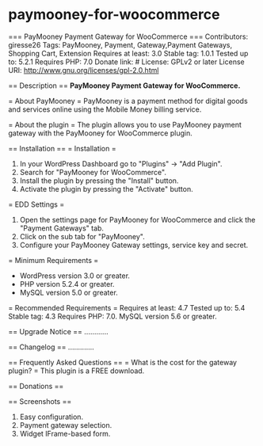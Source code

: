 # paymooney-for-woocommerce

=== PayMooney Payment Gateway for WooCommerce ===
Contributors: giresse26
Tags: PayMooney, Payment, Gateway,Payment Gateways, Shopping Cart, Extension
Requires at least: 3.0
Stable tag: 1.0.1
Tested up to: 5.2.1
Requires PHP: 7.0
Donate link: #
License: GPLv2 or later
License URI: http://www.gnu.org/licenses/gpl-2.0.html

== Description ==
**PayMooney Payment Gateway for WooCommerce.**

= About PayMooney =
PayMooney is a payment method for digital goods and services online using the Mobile Money billing service.

= About the plugin =
The plugin allows you to use PayMooney payment gateway with the PayMooney for WooCommerce plugin.

== Installation ==
= Installation =
1. In your WordPress Dashboard go to \"Plugins\" -> \"Add Plugin\".
2. Search for \"PayMooney for WooCommerce\".
3. Install the plugin by pressing the \"Install\" button.
4. Activate the plugin by pressing the \"Activate\" button.

= EDD Settings =

1. Open the settings page for PayMooney for WooCommerce and click the \"Payment Gateways\" tab.
2. Click on the sub tab for \"PayMooney\".
3. Configure your PayMooney Gateway settings, service key and secret.

= Minimum Requirements =
* WordPress version 3.0 or greater.
* PHP version 5.2.4 or greater.
* MySQL version 5.0 or greater.

= Recommended Requirements =
Requires at least: 4.7
Tested up to: 5.4
Stable tag: 4.3
Requires PHP: 7.0.
 MySQL version 5.6 or greater.

== Upgrade Notice ==
............

== Changelog ==
.............

== Frequently Asked Questions ==
= What is the cost for the gateway plugin? =
This plugin is a FREE download.

== Donations ==

== Screenshots ==
1. Easy configuration.
2. Payment gateway selection.
3. Widget IFrame-based form.